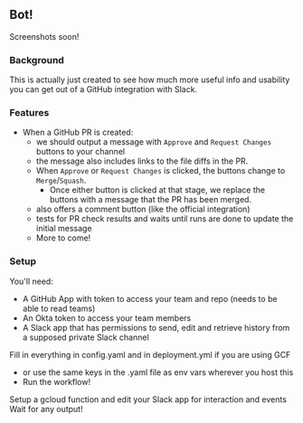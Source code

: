 ## Bot!

Screenshots soon!

### Background

This is actually just created to see how much more useful info and usability you can get out of a GitHub integration with Slack.

### Features

- When a GitHub PR is created:
  - we should output a message with `Approve` and `Request Changes` buttons to your channel
  - the message also includes links to the file diffs in the PR.
  - When `Approve` or `Request Changes` is clicked, the buttons change to `Merge`/`Squash`.  
    - Once either button is clicked at that stage, we replace the buttons with a message that the PR has been merged.
  - also offers a comment button (like the official integration)
  - tests for PR check results and waits until runs are done to update the initial message
  - More to come!

### Setup

You'll need:
- A GitHub App with token to access your team and repo (needs to be able to read teams)
- An Okta token to access your team members
- A Slack app that has permissions to send, edit and retrieve history from a supposed private Slack channel

Fill in everything in config.yaml and in deployment.yml if you are using GCF
  - or use the same keys in the .yaml file as env vars wherever you host this
  - Run the workflow!

Setup a gcloud function and edit your Slack app for interaction and events  
Wait for any output!
